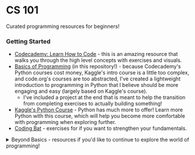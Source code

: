 # CS 101

Curated programming resources for beginners!

### Getting Started

- [Codecademy: Learn How to Code](https://www.codecademy.com/learn/learn-how-to-code) - this is an amazing resource that walks you through the high level concepts with exercises and visuals.
- [Basics of Programming](https://github.com/alecchendev/cs-101-by-alec/tree/main/basics) (in this repository!) - because Codecademy's Python courses cost money, Kaggle's intro course is a little too complex, and code.org's courses are too abstracted, I've created a lightweight introduction to programming in Python that I believe should be more engaging and easy (largely based on Kaggle's course).
    - I've included a project at the end that is meant to help the transition from completing exercises to actually building something!
- [Kaggle's Python Course](https://www.kaggle.com/learn/python) - Python has much more to offer! Learn more Python with this course, which will help you become more comfortable with programming when exploring further.
- [Coding Bat](https://codingbat.com/python) - exercises for if you want to strengthen your fundamentals.

<details>
<summary>Beyond Basics - resources if you'd like to continue to explore the world of programming!</summary>

The following sections are separated by topics in computer science.

- Data science and machine learning
    - [Kaggle](https://www.kaggle.com/learn) - lots of great courses to explore data science and machine learning, and they're all free!
- Web development
    - [Mozilla's Getting started with the web](https://developer.mozilla.org/en-US/docs/Learn/Getting_started_with_the_web) - great general introduction to making your first basic website.
- Project Ideas
- Web application! Flask! Platform to share links.
- Data analysis! Get a cool dataset and make visualizations and write an article!
- ML Model! Make a twitter bot to tweet like someone you know using a language model. Maybe even just make it respond to prompts based off of someone's tweets.
    
</details>
